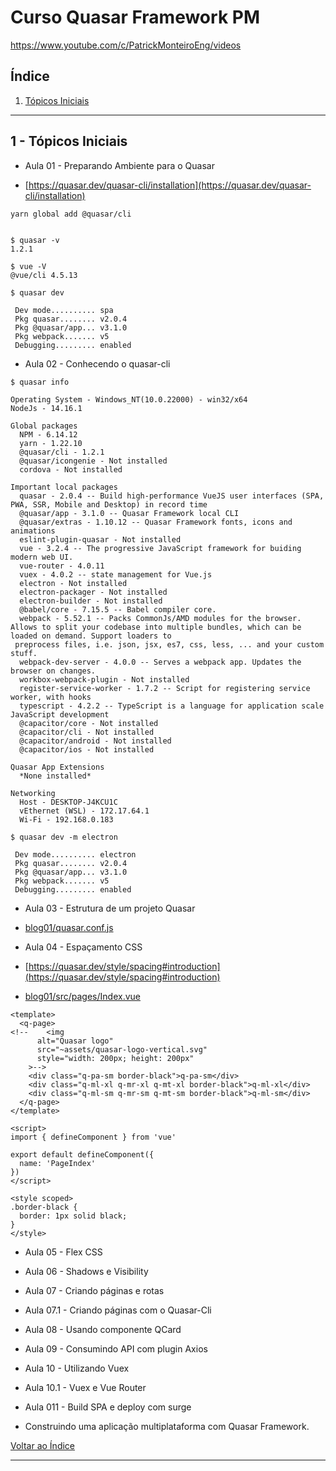 # Curso Quasar Framework PM

https://www.youtube.com/c/PatrickMonteiroEng/videos

## <a name="indice">Índice</a>

1. [Tópicos Iniciais](#parte1)
---

## <a name="parte1">1 - Tópicos Iniciais </a>

- Aula 01 - Preparando Ambiente para o Quasar

- [https://quasar.dev/quasar-cli/installation](https://quasar.dev/quasar-cli/installation)

```
yarn global add @quasar/cli


$ quasar -v
1.2.1

$ vue -V
@vue/cli 4.5.13

```

```
$ quasar dev

 Dev mode.......... spa
 Pkg quasar........ v2.0.4
 Pkg @quasar/app... v3.1.0
 Pkg webpack....... v5
 Debugging......... enabled

```


- Aula 02 - Conhecendo o quasar-cli

```
$ quasar info

Operating System - Windows_NT(10.0.22000) - win32/x64
NodeJs - 14.16.1

Global packages
  NPM - 6.14.12
  yarn - 1.22.10
  @quasar/cli - 1.2.1
  @quasar/icongenie - Not installed
  cordova - Not installed

Important local packages
  quasar - 2.0.4 -- Build high-performance VueJS user interfaces (SPA, PWA, SSR, Mobile and Desktop) in record time
  @quasar/app - 3.1.0 -- Quasar Framework local CLI
  @quasar/extras - 1.10.12 -- Quasar Framework fonts, icons and animations
  eslint-plugin-quasar - Not installed
  vue - 3.2.4 -- The progressive JavaScript framework for buiding modern web UI.
  vue-router - 4.0.11
  vuex - 4.0.2 -- state management for Vue.js
  electron - Not installed
  electron-packager - Not installed
  electron-builder - Not installed
  @babel/core - 7.15.5 -- Babel compiler core.
  webpack - 5.52.1 -- Packs CommonJs/AMD modules for the browser. Allows to split your codebase into multiple bundles, which can be loaded on demand. Support loaders to
 preprocess files, i.e. json, jsx, es7, css, less, ... and your custom stuff.
  webpack-dev-server - 4.0.0 -- Serves a webpack app. Updates the browser on changes.
  workbox-webpack-plugin - Not installed
  register-service-worker - 1.7.2 -- Script for registering service worker, with hooks
  typescript - 4.2.2 -- TypeScript is a language for application scale JavaScript development
  @capacitor/core - Not installed
  @capacitor/cli - Not installed
  @capacitor/android - Not installed
  @capacitor/ios - Not installed

Quasar App Extensions
  *None installed*

Networking
  Host - DESKTOP-J4KCU1C
  vEthernet (WSL) - 172.17.64.1
  Wi-Fi - 192.168.0.183

```

```
$ quasar dev -m electron

 Dev mode.......... electron
 Pkg quasar........ v2.0.4
 Pkg @quasar/app... v3.1.0
 Pkg webpack....... v5
 Debugging......... enabled

```

- Aula 03 - Estrutura de um projeto Quasar

- [blog01/quasar.conf.js](blog01/quasar.conf.js)


- Aula 04 - Espaçamento CSS

- [https://quasar.dev/style/spacing#introduction](https://quasar.dev/style/spacing#introduction)

- [blog01/src/pages/Index.vue](blog01/src/pages/Index.vue)

```vue
<template>
  <q-page>
<!--    <img
      alt="Quasar logo"
      src="~assets/quasar-logo-vertical.svg"
      style="width: 200px; height: 200px"
    >-->
    <div class="q-pa-sm border-black">q-pa-sm</div>
    <div class="q-ml-xl q-mr-xl q-mt-xl border-black">q-ml-xl</div>
    <div class="q-ml-sm q-mr-sm q-mt-sm border-black">q-ml-sm</div>
  </q-page>
</template>

<script>
import { defineComponent } from 'vue'

export default defineComponent({
  name: 'PageIndex'
})
</script>

<style scoped>
.border-black {
  border: 1px solid black;
}
</style>

```

- Aula 05 - Flex CSS

- Aula 06 - Shadows e Visibility

- Aula 07 - Criando páginas e rotas

- Aula 07.1 - Criando páginas com o Quasar-Cli

- Aula 08 - Usando componente QCard

- Aula 09 - Consumindo API com plugin Axios

- Aula 10 - Utilizando Vuex

- Aula 10.1 - Vuex e Vue Router

- Aula 011 - Build SPA e deploy com surge

- Construindo uma aplicação multiplataforma com Quasar Framework.

[Voltar ao Índice](#indice)

---

